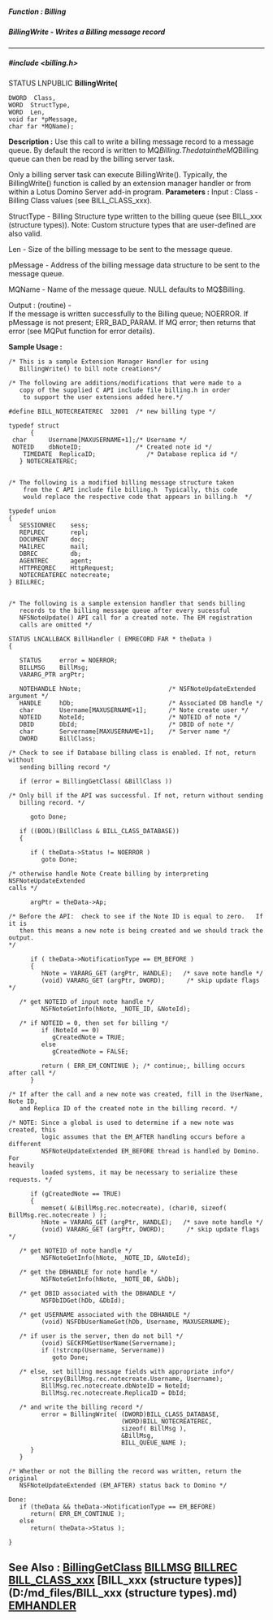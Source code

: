 ##### Function : Billing
##### BillingWrite - Writes a Billing message record
---
##### #include <billing.h>
STATUS LNPUBLIC **BillingWrite(**

	DWORD  Class,
	WORD  StructType,
	WORD  Len,
	void far *pMessage,
	char far *MQName);
**Description :**
Use this call to write a billing message record to a message queue.  By default 
the record is written to MQ$Billing.  The data in the MQ$Billing queue can then 
be read by the billing server task.  

Only a billing server task can execute BillingWrite().  Typically, the 
BillingWrite() function is called by an extension manager handler or from 
within a Lotus Domino Server add-in program.
**Parameters :**
Input :
Class  -  Billing Class values (see BILL_CLASS_xxx).

StructType  -  Billing Structure type written to the billing queue (see BILL_xxx (structure types)).  Note: Custom structure types that are user-defined are also valid.

Len  -  Size of the billing message to be sent to the message queue.

pMessage  -  Address of the billing message data structure to be sent to the message queue.

MQName  -  Name of the message queue.  NULL defaults to MQ$Billing.

Output :
(routine)  -  
If the message is written successfully to the Billing queue; NOERROR.
If pMessage is not present; ERR_BAD_PARAM.
If MQ error; then returns that error (see MQPut function for error details).


**Sample Usage :**
```
/* This is a sample Extension Manager Handler for using
   BillingWrite() to bill note creations*/

/* The following are additions/modifications that were made to a
   copy of the supplied C API include file billing.h in order
	to support the user extensions added here.*/

#define BILL_NOTECREATEREC  32001  /* new billing type */

typedef struct
      {
 char      Username[MAXUSERNAME+1];/* Username */
 NOTEID    dbNoteID;               /* Created note id */ 
    TIMEDATE  ReplicaID;              /* Database replica id */
   } NOTECREATEREC;


/* The following is a modified billing message structure taken
	from the C API include file billing.h  Typically, this code
	would replace the respective code that appears in billing.h  */

typedef union
{
   SESSIONREC    sess;
   REPLREC       repl;
   DOCUMENT      doc;
   MAILREC       mail;
   DBREC         db;
   AGENTREC      agent;
   HTTPREQREC    HttpRequest;
   NOTECREATEREC notecreate;
} BILLREC;


/* The following is a sample extension handler that sends billing
   records to the billing message queue after every sucessful 
   NFSNoteUpdate() API call for a created note. The EM registration
   calls are omitted */

STATUS LNCALLBACK BillHandler ( EMRECORD FAR * theData )
{ 
   
   STATUS     error = NOERROR;
   BILLMSG    BillMsg;
   VARARG_PTR argPtr;

   NOTEHANDLE hNote;                        /* NSFNoteUpdateExtended argument */
   HANDLE     hDb;                          /* Associated DB handle */
   char       Username[MAXUSERNAME+1];      /* Note create user */  
   NOTEID     NoteId;                       /* NOTEID of note */
   DBID       DbId;                         /* DBID of note */
   char       Servername[MAXUSERNAME+1];    /* Server name */  
   DWORD      BillClass; 

/* Check to see if Database billing class is enabled. If not, return without
   sending billing record */

   if (error = BillingGetClass( &BillClass ))

/* Only bill if the API was successful. If not, return without sending 
   billing record. */
     
      goto Done;

   if ((BOOL)(BillClass & BILL_CLASS_DATABASE))
   {

      if ( theData->Status != NOERROR )
         goto Done;
      
/* otherwise handle Note Create billing by interpreting NSFNoteUpdateExtended 
calls */
      
      argPtr = theData->Ap;

/* Before the API:  check to see if the Note ID is equal to zero.   If it is 
   then this means a new note is being created and we should track the output. 
*/
   
      if ( theData->NotificationType == EM_BEFORE )
      {
         hNote = VARARG_GET (argPtr, HANDLE);   /* save note handle */
         (void) VARARG_GET (argPtr, DWORD);      /* skip update flags */
            
   /* get NOTEID of input note handle */
         NSFNoteGetInfo(hNote, _NOTE_ID, &NoteId);

   /* if NOTEID = 0, then set for billing */
         if (NoteId == 0)
            gCreatedNote = TRUE;    
         else
            gCreatedNote = FALSE;    
            
         return ( ERR_EM_CONTINUE ); /* continue;, billing occurs after call */
      }

/* If after the call and a new note was created, fill in the UserName, Note ID, 
   and Replica ID of the created note in the billing record. */

/* NOTE: Since a global is used to determine if a new note was created, this 
         logic assumes that the EM_AFTER handling occurs before a different 
         NSFNoteUpdateExtended EM_BEFORE thread is handled by Domino.  For 
heavily
         loaded systems, it may be necessary to serialize these requests. */

      if (gCreatedNote == TRUE)
      {
         memset( &(BillMsg.rec.notecreate), (char)0, sizeof( 
BillMsg.rec.notecreate ) );
         hNote = VARARG_GET (argPtr, HANDLE);   /* save note handle */
         (void) VARARG_GET (argPtr, DWORD);      /* skip update flags */

   /* get NOTEID of note handle */
         NSFNoteGetInfo(hNote, _NOTE_ID, &NoteId);

   /* get the DBHANDLE for note handle */
         NSFNoteGetInfo(hNote, _NOTE_DB, &hDb);

   /* get DBID associated with the DBHANDLE */
         NSFDbIDGet(hDb, &DbId);

   /* get USERNAME associated with the DBHANDLE */
         (void) NSFDbUserNameGet(hDb, Username, MAXUSERNAME);

   /* if user is the server, then do not bill */
         (void) SECKFMGetUserName(Servername);
         if (!strcmp(Username, Servername))
            goto Done;       

   /* else, set billing message fields with appropriate info*/
         strcpy(BillMsg.rec.notecreate.Username, Username);
         BillMsg.rec.notecreate.dbNoteID = NoteId;  
         BillMsg.rec.notecreate.ReplicaID = DbId;  

   /* and write the billing record */
         error = BillingWrite( (DWORD)BILL_CLASS_DATABASE, 
                               (WORD)BILL_NOTECREATEREC, 
                               sizeof( BillMsg ),
                               &BillMsg,
                               BILL_QUEUE_NAME );
      }
   }

/* Whether or not the Billing the record was written, return the original
   NSFNoteUpdateExtended (EM_AFTER) status back to Domino */    

Done:
   if (theData && theData->NotificationType == EM_BEFORE)
      return( ERR_EM_CONTINUE );
   else
      return( theData->Status );

}
```
**See Also :**
[BillingGetClass](D:/md_files/BillingGetClass.md)
[BILLMSG](D:/md_files/BILLMSG.md)
[BILLREC](D:/md_files/BILLREC.md)
[BILL_CLASS_xxx](D:/md_files/BILL_CLASS_xxx.md)
[BILL_xxx (structure types)](D:/md_files/BILL_xxx (structure types).md)
[EMHANDLER](D:/md_files/EMHANDLER.md)
---
